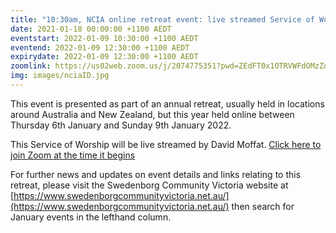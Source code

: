 ```yaml
---
title: "10:30am, NCIA online retreat event: live streamed Service of Worship, by David Moffat"
date: 2021-01-18 00:00:00 +1100 AEDT
eventstart: 2022-01-09 10:30:00 +1100 AEDT
eventend: 2022-01-09 12:30:00 +1100 AEDT
expirydate: 2022-01-09 12:30:00 +1100 AEDT
zoomlink: https://us02web.zoom.us/j/2074775351?pwd=ZEdFT0x1OTRVWFdOMzZqcEcrZ2dTdz09
img: images/nciaID.jpg
---
```


This event is presented as part of an annual retreat, usually held in locations around Australia and New Zealand, but this year held online between Thursday 6th January and Sunday 9th January 2022.

This Service of Worship will be live streamed by David Moffat. [Click here to join Zoom at the time it begins](https://us02web.zoom.us/j/2074775351?pwd=ZEdFT0x1OTRVWFdOMzZqcEcrZ2dTdz09)

For further news and updates on event details and links relating to this retreat, please visit the Swedenborg Community Victoria website at [https://www.swedenborgcommunityvictoria.net.au/](https://www.swedenborgcommunityvictoria.net.au/) then search for January events in the lefthand column.

